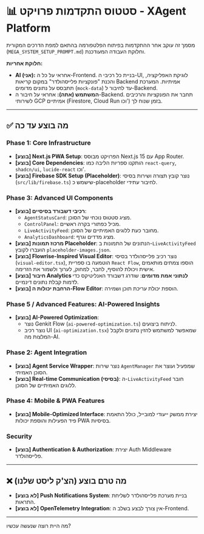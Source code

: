 # 📊 סטטוס התקדמות פרויקט - XAgent Platform

מסמך זה עוקב אחר ההתקדמות בפיתוח הפלטפורמה בהתאם למפת הדרכים המקורית (`MEGA_SYSTEM_SETUP_PROMPT.md`) וחלוקת העבודה המעודכנת.

**חלוקת אחריות:**
- **AI (אני):** אחראי על כל ה-Frontend. בניית כל רכיבי ה-UI, לוגיקת האפליקציה, והכנת "פונקציות פלייסהולדר" במקום קריאות Backend אמיתיות. המערכת תתבסס על נתונים מדומים (`mock-data`) עד לחיבור ל-Backend.
- **המשתמש (אתה):** אחראי על חיבור ה-Backend. תחבר את הפונקציות והרכיבים לשירותי GCP אמיתיים (Firestore, Cloud Run וכו') בזמן שנוח לך.

---

## ✅ מה בוצע עד כה

### Phase 1: Core Infrastructure
- **[בוצע] Next.js PWA Setup**: הפרויקט מבוסס Next.js 15 עם App Router.
- **[בוצע] Core Dependencies**: הותקנו ספריות הליבה כמו `react-query`, `shadcn/ui`, `lucide-react` וכו'.
- **[בוצע] Firebase SDK Setup (Placeholder)**: נוצר קובץ תצורה ושירות בסיסי (`src/lib/firebase.ts`) שישמש כ-placeholder לחיבור עתידי.

### Phase 3: Advanced UI Components
- **[בוצע] רכיבי דשבורד בסיסיים**:
    - `AgentStatusCard`: מציג סטטוס נוכחי של הסוכן.
    - `ControlPanel`: מכיל כפתורי בקרה ראשיים.
    - `LiveActivityFeed`: מחובר כעת ללוגים האמיתיים של הסוכן.
    - `AnalyticsDashboard`: מציג מדדים וגרף.
- **[בוצע] מרכוז תמונות Placeholder**: הנתונים של התמונות ב-`LiveActivityFeed` הועברו לקובץ `placeholder-images.json`.
- **[בוצע] Flowrise-Inspired Visual Editor**: נוצר רכיב פלייסהולדר בסיסי (`visual-editor.tsx`), הוטמעה בו ספריית `React Flow`, הוספו צמתים מותאמים אישית ויכולת להוסיף, לחבר, למחוק, לערוך ולשמור את הזרימה.
- **[בוצע] חיבור Analytics לנתוני אמת מדומים**: שודרג דשבורד האנליטיקס כדי לדמות קבלת נתונים דינמיים.
- **[בוצע] הרחבת יכולות ה-Flow Editor**: הוספת יכולת עריכת תוכן ושמירה.


### Phase 5 / Advanced Features: AI-Powered Insights
- **[בוצע] AI-Powered Optimization**:
    - נוצר Genkit Flow (`ai-powered-optimization.ts`) לניתוח ביצועים.
    - נוצר רכיב UI (`ai-optimization.tsx`) שמאפשר למשתמש להזין נתונים ולקבל המלצות מה-AI.

### Phase 2: Agent Integration
- **[בוצע] Agent Service Wrapper**: נוצר שירות `AgentManager` שמפעיל ועוצר את הסוכן האמיתי.
- **[בוצע] Real-time Communication (בסיסי)**: ה-`LiveActivityFeed` חובר ללוגים האמיתיים של הסוכן.

### Phase 4: Mobile & PWA Features
- **[בוצע] Mobile-Optimized Interface**: יצירת ממשק ייעודי למובייל, כולל התאמת פיד הפעילות והוספת יכולות PWA בסיסיות.

### Security
- **[בוצע] Authentication & Authorization**: יצירת Auth Middleware פלייסהולדר.

---

## ❌ מה טרם בוצע (הצ'ק ליסט שלנו)

- **[לא בוצע] Push Notifications System**: בניית מערכת פלייסהולדר לשליחת התראות.
- **[לא בוצע] OpenTelemetry Integration**: אין צורך לבצע בשלב ה-Frontend.

---

מה היית רוצה שנעשה עכשיו?
